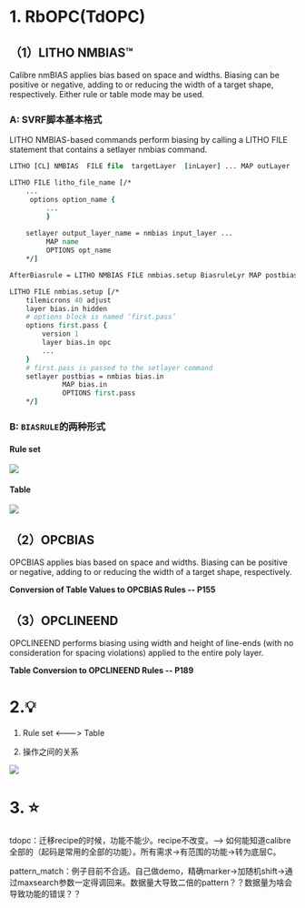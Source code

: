 # 1. RbOPC(TdOPC)

## （1）LITHO NMBIAS™

Calibre nmBIAS applies bias based on space and widths. Biasing can be positive or negative, adding to or reducing the width of a target shape, respectively. Either rule or table mode may be used.

### A: SVRF脚本基本格式

LITHO NMBIAS-based commands perform biasing by calling a LITHO FILE statement that contains a setlayer nmbias command.
```tcl
LITHO [CL] NMBIAS  FILE file  targetLayer  [inLayer] ... MAP outLayer

LITHO FILE litho_file_name [/*
    ...
     options option_name {
         ...
         }
     
    setlayer output_layer_name = nmbias input_layer ...
         MAP name 
         OPTIONS opt_name 
    */]
```

```tcl
AfterBiasrule = LITHO NMBIAS FILE nmbias.setup BiasruleLyr MAP postbias

LITHO FILE nmbias.setup [/* 
    tilemicrons 40 adjust 
    layer bias.in hidden
    # options block is named ‘first.pass’ 
    options first.pass {
        version 1
        layer bias.in opc
        ... 
    }
    # first.pass is passed to the setlayer command 
    setlayer postbias = nmbias bias.in 
             MAP bias.in 
             OPTIONS first.pass
    */]
```
### B: `BIASRULE`的两种形式

#### Rule set

![](https://sic-tsinghua.feishu.cn/space/api/box/stream/download/asynccode/?code=NDgyMDZlYWJkODRkZmRjN2ZjNGVmODhiZmEyYjkxNjNfVTNSdEVVckRGeXI3T0lXVld3bmVHb3o4a1BFT1ZGaFpfVG9rZW46RWxUeGJsRkFSb3d0ZUt4QjlFQ2NyemtFbnNoXzE3MDAxOTMwOTU6MTcwMDE5NjY5NV9WNA)
#### Table
![](https://sic-tsinghua.feishu.cn/space/api/box/stream/download/asynccode/?code=OTQyM2EzOWI4MzJhMjA0ODc5ZWQyNjYzZDNiMDA2MjNfQjVQMHl6eXc0YnBRVERtcHR2cjQyRXFxQUJBNWxSOEFfVG9rZW46Q0x5SmJLSjlFb1hoWTF4VEQ1U2NHdnBpbkllXzE3MDAxOTMwOTU6MTcwMDE5NjY5NV9WNA)
## （2）OPCBIAS

OPCBIAS applies bias based on space and widths. Biasing can be positive or negative, adding to or reducing the width of a target shape, respectively.

**Conversion of Table Values to OPCBIAS Rules -- P155**

  

## （3）OPCLINEEND

OPCLINEEND performs biasing using width and height of line-ends (with no consideration for spacing violations) applied to the entire poly layer.

**Table Conversion to OPCLINEEND Rules -- P189**

# 2.💡

1. Rule set <---> Table
    
2. 操作之间的关系
    

![](https://sic-tsinghua.feishu.cn/space/api/box/stream/download/asynccode/?code=ODVjOTAzNDUxYTNmYjY3ZTFkNWE1NDFlZTk1MDQ0NTRfZGFpSUpERDBvTmFJWEFkcjZublVTRWhyc05KOWN2YmhfVG9rZW46TEtqZGJwaVM3b1VQZFR4MFBQSWM4RDhFbmVjXzE3MDAxOTMwOTU6MTcwMDE5NjY5NV9WNA)

# 3. ⭐️ 

tdopc：迁移recipe的时候，功能不能少。recipe不改变。--> 如何能知道calibre全部的（起码是常用的全部的功能）。所有需求->有范围的功能->转为底层C。

pattern_match：例子目前不合适。自己做demo，精确marker->加随机shift->通过maxsearch参数一定得调回来。数据量大导致二倍的pattern？？数据量为啥会导致功能的错误？？